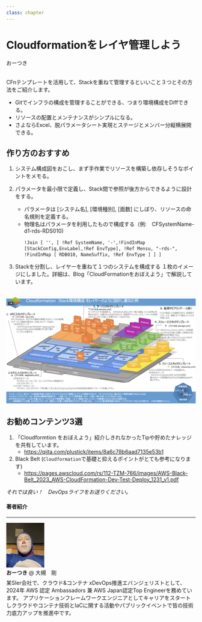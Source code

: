 ```yaml
---
class: chapter
---
```


# Cloudformationをレイヤ管理しよう

<div class="flush-right">
おーつき
</div>

<br>

CFnテンプレートを活用して、Stackを重ねて管理するといいこと３つとその方法をご紹介します。

* Gitでインフラの構成を管理することができる、つまり環境構成をDiffできる。
* リソースの配置とメンテナンスがシンプルになる。
* さよならExcel、脱パラメータシート実現とステージとメンバー分縦横展開できる。

## 作り方のおすすめ
1. システム構成図をおこし、まず手作業でリソースを構築し依存しそうなポイントをメモる。

1. パラメータを最小限で定義し、Stack間で参照が後方からできるように設計をする。
    - パラメータは [システム名], [環境種別], [面数] にしぼり、リソースの命名規則を定義する。
    - 物理名はパラメータを利用したもので構成する（例:　CFSystemName-d1-rds-RDS010)
        ```
        !Join [ '', [ !Ref SystemName, '-',!FindInMap [StackConfig,EnvLabel,!Ref EnvType], !Ref Mensu, "-rds-", !FindInMap [ RDB010, NameSuffix, !Ref EnvType ] ] ]
        ```    
1. Stackを分割し、レイヤーを重ねて１つのシステムを構成する
１枚のイメージにしました。詳細は、Blog「CloudFormationをおぼえよう」で解説しています。

<br>
<img src="images/chap-otsukit-cfn/cfn-recommendstack2025.png" >


## お勧めコンテンツ3選
1. 「Cloudformtion をおぼえよう」紹介しきれなかったTipや貯めたナレッジを共有しています。
    - https://qiita.com/plustick/items/8a6c78b6aad7135e53b1
1. Black Belt (`Cloudformation`で基礎と抑えるポイントがとても参考になります)
    - https://pages.awscloud.com/rs/112-TZM-766/images/AWS-Black-Belt_2023_AWS-CloudFormation-Dev-Test-Deploy_1231_v1.pdf

*それでは良い！　DevOpsライフをお送りください。*<br>

#### 著者紹介
---

<div class="author-profile">
    <img src="images/otsukit.png" width="20%">
    <div>
            <b>おーつき</b>
            @ 大槻　剛
    </div>
</div>
<p style="margin-top: 0.5em; margin-bottom: 2em;">
某SIer会社で、クラウド&コンテナ xDevOps推進エバンジェリストとして、2024年 AWS 認定 Ambassadors 兼 AWS Japan認定Top Engineerを務めています。
アプリケーションフレームワークエンジニアとしてキャリアをスタートしクラウドやコンテナ技術とIaCに関する活動やパブリックイベントで皆の技術力底力アップを推進中です。
</p>